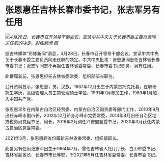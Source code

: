 # 张恩惠任吉林长春市委书记，张志军另有任用

![](https://inews.gtimg.com/om_bt/OEJPqe6vKPnGtg--qsPsE8g5vd2VAqeouk3LuK0Dd5ITYAA/1000)_4月28日，长春市召开领导干部会议，宣读中共中央关于长春市委主要负责同志任职的决定。彩练新闻
图_

据吉林媒体“彩练新闻”消息，4月28日，长春市召开领导干部会议，宣读中共中央关于长春市委主要负责同志任职的决定。中共中央批准：张恩惠同志任吉林省长春市委书记；张志军同志不再担任吉林省委常委、长春市委书记职务，另有任用。

此番履新前，张恩惠担任吉林省委常委、组织部部长职务。

公开资料显示，张恩惠，男，汉族，1967年12月出生于内蒙古托克托县，在职研究生学历，高级管理人员工商管理硕士学位，1991年7月参加工作，1989年1月加入中国共产党。

张恩惠早年在内蒙古自治区经贸委、内蒙古自治区国资委等部门工作，2010年9月出任赤峰市副市长，2012年12月跻身赤峰市党委常委，2014年4月出任自治区地方税务局党组书记、局长，2016年2月调任兴安盟盟委书记，2020年3月获任内蒙古自治区党委常委。

2021年3月，张恩惠跨省份履新吉林省委常委、组织部部长。

此番另有任用张志军出生于1964年7月，曾任吉林省人社厅厅长、白山市委书记、吉林省副省长、长春市市长等职，于2021年5月任吉林省委常委、长春市委书记。

